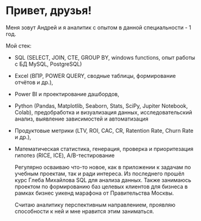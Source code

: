 # Привет, друзья! 

Меня зовут Андрей и я аналитик с опытом в данной специальности - 1 год.

Мой стек:
- SQL (SELECT, JOIN, CTE, GROUP BY, windows functions, опыт работы с БД MySQL, PostgreSQL)
- Excel (ВПР, POWER QUERY, сводные таблицы, формирование отчётов и др.), 
- Power BI и проектирование дашбордов,
- Python (Pandas, Matplotlib, Seaborn, Stats, SciPy, Jupiter Notebook, Colab), предобработка и визуализация данных, исследовательский анализ, выявление зависимостей и автоматизация 
- Продуктовые метрики (LTV, ROI, CAC, CR, Ratention Rate, Churn Rate и др.),
- Математическая статистика, генерация, проверка и приоритезация гипотез (RICE, ICE), А/B-тестирование

  Регулярно осваиваю что-то новое, как в приложении к задачам по учебным проектам, так и ради интереса. Из последнего прошёл курс Глеба Михайлова SQL для анализа данных.
  Также занимаюсь проектом по формированию баз целевых клиентов для бизнеса в рамках бизнес уикенд марафона от Правительства Москвы.
  
  Cчитаю аналитику перспективным направлением, проявляю способности к ней и мне нравится этим заниматься.
